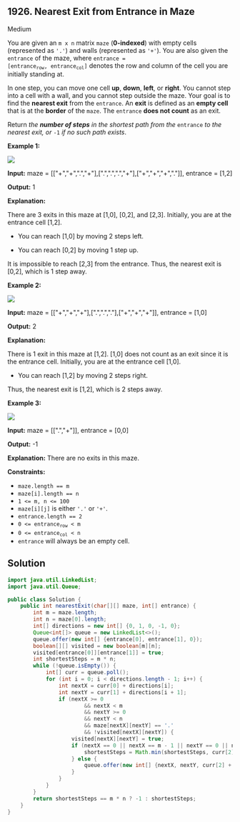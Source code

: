 ## 1926\. Nearest Exit from Entrance in Maze

Medium

You are given an `m x n` matrix `maze` (**0-indexed**) with empty cells (represented as `'.'`) and walls (represented as `'+'`). You are also given the `entrance` of the maze, where <code>entrance = [entrance<sub>row</sub>, entrance<sub>col</sub>]</code> denotes the row and column of the cell you are initially standing at.

In one step, you can move one cell **up**, **down**, **left**, or **right**. You cannot step into a cell with a wall, and you cannot step outside the maze. Your goal is to find the **nearest exit** from the `entrance`. An **exit** is defined as an **empty cell** that is at the **border** of the `maze`. The `entrance` **does not count** as an exit.

Return _the **number of steps** in the shortest path from the_ `entrance` _to the nearest exit, or_ `-1` _if no such path exists_.

**Example 1:**

![](https://assets.leetcode.com/uploads/2021/06/04/nearest1-grid.jpg)

**Input:** maze = \[\["+","+",".","+"],[".",".",".","+"],["+","+","+","."]], entrance = [1,2]

**Output:** 1

**Explanation:** 

There are 3 exits in this maze at [1,0], [0,2], and [2,3]. Initially, you are at the entrance cell [1,2]. 

- You can reach [1,0] by moving 2 steps left. 

- You can reach [0,2] by moving 1 step up. 
  
It is impossible to reach [2,3] from the entrance. Thus, the nearest exit is [0,2], which is 1 step away.

**Example 2:**

![](https://assets.leetcode.com/uploads/2021/06/04/nearesr2-grid.jpg)

**Input:** maze = \[\["+","+","+"],[".",".","."],["+","+","+"]], entrance = [1,0]

**Output:** 2

**Explanation:** 

There is 1 exit in this maze at [1,2]. [1,0] does not count as an exit since it is the entrance cell. Initially, you are at the entrance cell [1,0]. 

- You can reach [1,2] by moving 2 steps right. 
  
Thus, the nearest exit is [1,2], which is 2 steps away.

**Example 3:**

![](https://assets.leetcode.com/uploads/2021/06/04/nearest3-grid.jpg)

**Input:** maze = \[\[".","+"]], entrance = [0,0]

**Output:** -1

**Explanation:** There are no exits in this maze.

**Constraints:**

*   `maze.length == m`
*   `maze[i].length == n`
*   `1 <= m, n <= 100`
*   `maze[i][j]` is either `'.'` or `'+'`.
*   `entrance.length == 2`
*   <code>0 <= entrance<sub>row</sub> < m</code>
*   <code>0 <= entrance<sub>col</sub> < n</code>
*   `entrance` will always be an empty cell.

## Solution

```java
import java.util.LinkedList;
import java.util.Queue;

public class Solution {
    public int nearestExit(char[][] maze, int[] entrance) {
        int m = maze.length;
        int n = maze[0].length;
        int[] directions = new int[] {0, 1, 0, -1, 0};
        Queue<int[]> queue = new LinkedList<>();
        queue.offer(new int[] {entrance[0], entrance[1], 0});
        boolean[][] visited = new boolean[m][n];
        visited[entrance[0]][entrance[1]] = true;
        int shortestSteps = m * n;
        while (!queue.isEmpty()) {
            int[] curr = queue.poll();
            for (int i = 0; i < directions.length - 1; i++) {
                int nextX = curr[0] + directions[i];
                int nextY = curr[1] + directions[i + 1];
                if (nextX >= 0
                        && nextX < m
                        && nextY >= 0
                        && nextY < n
                        && maze[nextX][nextY] == '.'
                        && !visited[nextX][nextY]) {
                    visited[nextX][nextY] = true;
                    if (nextX == 0 || nextX == m - 1 || nextY == 0 || nextY == n - 1) {
                        shortestSteps = Math.min(shortestSteps, curr[2] + 1);
                    } else {
                        queue.offer(new int[] {nextX, nextY, curr[2] + 1});
                    }
                }
            }
        }
        return shortestSteps == m * n ? -1 : shortestSteps;
    }
}
```